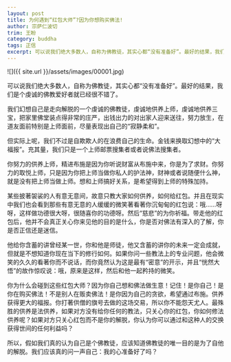 ```yaml
---
layout: post
title: 为何遇到“红包大师”?因为你想购买佛法!
author: 宗萨仁波切
trim: 王盼
category: buddha
tags: 正信
excerpt: 可以说我们绝大多数人，自称为佛教徒，其实心都“没有准备好”。最好的结果，我们是个虔诚的佛教爱好者就已经很不错了。
---
```


![]({{ site.url }}/assets/images/00001.jpg)

可以说我们绝大多数人，自称为佛教徒，其实心都“没有准备好”。最好的结果，我们是个虔诚的佛教爱好者就已经很不错了。

我们幻想自己是走向解脱的一个虔诚的佛教徒，虔诚地供养上师，虔诚地供养三宝，把家里佛堂装点得非常的庄严，出钱出力的对出家人迎来送往，努力放生，在道友面前特别是上师面前，尽量表现出自己的“寂静柔和”。

但实际上呢，我们不过是自欺欺人的在浪费自己的生命。金钱来换取幻想中的“大福报”。充其量，我们只是一个上师邮票搜集者或者说佛法搜集者。

你努力的供养上师，精进布施是因为你听说财富从布施中来，你是为了求财。你努力的取悦上师，只是因为你把上师当做你私人的护法神，财神或者说随便什么神，就是没有把上师当做上师。想和上师搞好关系，是希望得到上师的特殊加持。

某些披著袈裟的人有意无意间，故意只教大家如何供养，如何给红包。并且在现实中我们也会看到那些有意无意的人缓缓的微笑著看著你沉甸甸的红包说：哦……呀呀，这样做功德很大呀，很随喜你的功德呀。然后“慈悲”的为你祈福。带走他的红包后，他并不会真正关心你来见他的目的是什么，你是否对佛法有深入的了解，你是否正信还是迷信。

他给你含蓄的讲曾经某一世，你和他是师徒，他又含蓄的讲你的未来一定会成就，但就是不想知道你现在当下的修行如何。如果你问一些教法上的专业问题，他会微笑的久久的看著你而不说话，而你竟然认为这是最有“密意”的开示，并且“恍然大悟”的故作惊叹说：哦，原来是这样，然后和他一起矜持的微笑。

你为什么会碰到这些红包大师？因为你自己想和佛法做生意！记住！是你自己！是你在购买佛法！不是别人在贩卖佛法！是你因为自己的贪欲，希望通过布施。供养获得更大的福报。你打著供僧的旗号去做的这场交易，所以你不能怨天尤人。最殊胜的供养是法供养，如果对方没有给你任何的教法，只关心你的红包，你如何修法供养呢？如果对方只关心红包而不是你的解脱，你认为你可以通过和这种人的交换获得世间的任何利益吗？

所以，假如我们真的认为自己是个佛教徒，应该知道佛教徒的唯一目的是为了自他的解脱。我们应该真的问一声自己：我的心准备好了吗？

